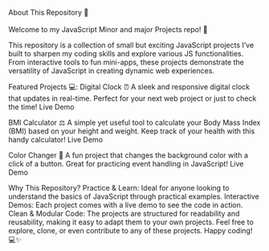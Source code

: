 About This Repository 🌟<br><br>
Welcome to my JavaScript Minor and major Projects repo! 🚀

This repository is a collection of small but exciting JavaScript projects I’ve built to sharpen my coding skills and explore various JS functionalities. From interactive tools to fun mini-apps, these projects demonstrate the versatility of JavaScript in creating dynamic web experiences.

Featured Projects 💻:
Digital Clock ⏰
A sleek and responsive digital clock that updates in real-time. Perfect for your next web project or just to check the time!
Live Demo

BMI Calculator ⚖️
A simple yet useful tool to calculate your Body Mass Index (BMI) based on your height and weight. Keep track of your health with this handy calculator!
Live Demo

Color Changer 🎨
A fun project that changes the background color with a click of a button. Great for practicing event handling in JavaScript!
Live Demo

Why This Repository?
Practice & Learn: Ideal for anyone looking to understand the basics of JavaScript through practical examples.
Interactive Demos: Each project comes with a live demo to see the code in action.
Clean & Modular Code: The projects are structured for readability and reusability, making it easy to adapt them to your own projects.
Feel free to explore, clone, or even contribute to any of these projects. Happy coding! 💻✨
